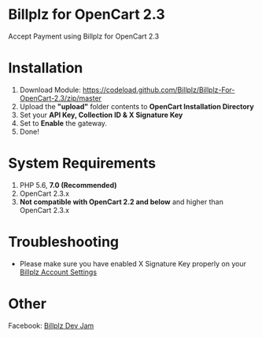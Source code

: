 # Billplz for OpenCart 2.3

Accept Payment using Billplz for OpenCart 2.3

# Installation

1. Download Module: https://codeload.github.com/Billplz/Billplz-For-OpenCart-2.3/zip/master
2. Upload the **"upload"** folder contents to **OpenCart Installation Directory**
3. Set your **API Key, Collection ID & X Signature Key**
4. Set to **Enable** the gateway.
5. Done!

# System Requirements

1. PHP 5.6, **7.0 (Recommended)**
2. OpenCart 2.3.x
3. **Not compatible with OpenCart 2.2 and below** and higher than OpenCart 2.3.x

# Troubleshooting

* Please make sure you have enabled X Signature Key properly on your [Billplz Account Settings](https://www.billplz.com/enterprise/setting)

# Other
Facebook: [Billplz Dev Jam](https://www.facebook.com/groups/billplzdevjam/)
